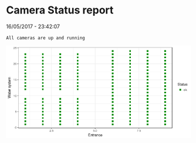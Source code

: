 Camera Status report
================
16/05/2017 - 23:42:07

    All cameras are up and running

![](camreport_files/figure-markdown_github/unnamed-chunk-2-1.png)
